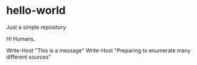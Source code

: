# hello-world
Just a simple repository

Hi Humans.

Write-Host "This is a message"
Write-Host "Preparing to enumerate many different sources" 
